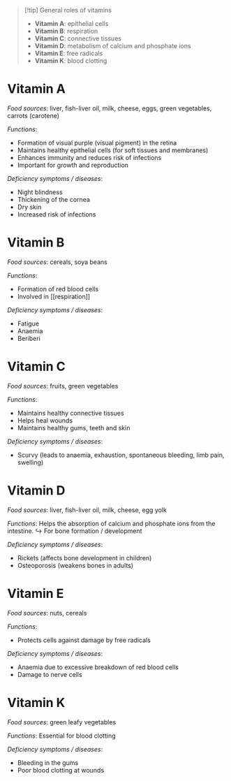 > [!tip] General roles of vitamins
> - **Vitamin A**: epithelial cells
> - **Vitamin B**: respiration
> - **Vitamin C**: connective tissues
> - **Vitamin D**: metabolism of calcium and phosphate ions
> - **Vitamin E**: free radicals
> - **Vitamin K**: blood clotting

# Vitamin A
*Food sources*:
liver, fish-liver oil, milk, cheese, eggs, green vegetables, carrots (carotene)

*Functions*:
- <span class="hi-green">Formation of visual purple</span> (visual pigment) in the retina
- Maintains healthy <span class="hi-blue">epithelial cells</span> (for soft tissues and membranes)
- <span class="hi-green">Enhances immunity</span> and reduces risk of infections
- Important for growth and reproduction

*Deficiency symptoms / diseases*:
- <span class="hi-blue">Night blindness</span>
- Thickening of the cornea
- Dry skin
- <span class="hi-blue">Increased risk of infections</span>

# Vitamin B
*Food sources*:
cereals, soya beans

*Functions*:
- <span class="hi-green">Formation of red blood cells</span>
- Involved in [[respiration]]

*Deficiency symptoms / diseases*:
- <span class="hi-blue">Fatigue</span>
- Anaemia
- Beriberi

# Vitamin C
*Food sources*:
fruits, green vegetables

*Functions*:
- Maintains healthy <span class="hi-blue">connective tissues</span>
- Helps <span class="hi-green">heal wounds</span>
- Maintains healthy <span class="hi-blue">gums, teeth and skin</span>

*Deficiency symptoms / diseases*:
- <span class="hi-blue">Scurvy</span> (leads to anaemia, exhaustion, spontaneous bleeding, limb pain, swelling)

# Vitamin D
*Food sources*:
liver, fish-liver oil, milk, cheese, egg yolk

*Functions*:
Helps the <span class="hi-green">absorption of calcium and phosphate ions</span> from the intestine.
↪ For <span class="hi-blue">bone formation / development</span>

*Deficiency symptoms / diseases*:
- <span class="hi-blue">Rickets</span> (affects bone development in children)
- <span class="hi-blue">Osteoporosis</span> (weakens bones in adults)

# Vitamin E
*Food sources*:
nuts, cereals

*Functions*:
- Protects cells against damage by <span class="hi-blue">free radicals</span>

*Deficiency symptoms / diseases*:
- Anaemia due to excessive breakdown of red blood cells
- Damage to nerve cells

# Vitamin K
*Food sources*:
  green leafy vegetables

*Functions*:
  Essential for <span class="hi-green">blood clotting</span>

*Deficiency symptoms / diseases*:
- Bleeding in the gums
- Poor blood clotting at wounds
